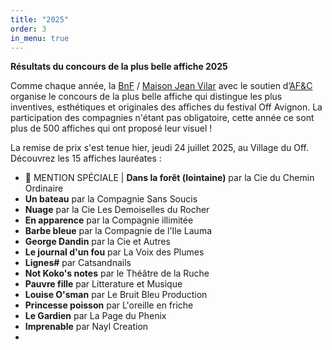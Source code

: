 ```yaml
---
title: "2025"
order: 3
in_menu: true
---
```

**Résultats du concours de la plus belle affiche 2025**

Comme chaque année, la [BnF](https://bnf.fr) / [Maison Jean Vilar](https://maisonjeanvilar.org/) avec le soutien d’[AF&C](https://www.festivaloffavignon.com/page/presentation-afc) organise le concours de la plus belle affiche qui distingue les plus inventives,  esthétiques et originales des affiches du festival Off Avignon. La participation des compagnies n'étant pas obligatoire, cette année ce sont plus de 500 affiches qui ont proposé leur visuel ! 

La remise de prix s'est tenue hier, jeudi 24 juillet 2025, au Village du Off. Découvrez les 15 affiches lauréates :
- 🥇 MENTION SPÉCIALE | **Dans la forêt (lointaine)** par la Cie du Chemin Ordinaire
- **Un bateau** par la Compagnie Sans Soucis
- **Nuage** par la Cie Les Demoiselles du Rocher
- **En apparence** par la Compagnie illimitée
- **Barbe bleue** par la Compagnie de l'Ile Lauma
- **George Dandin** par la Cie et Autres
- **Le journal d'un fou** par La Voix des Plumes
- **Lignes#** par Catsandnails
- **Not Koko's notes** par le Théâtre de la Ruche
- **Pauvre fille** par Litterature et Musique
- **Louise O'sman** par Le Bruit Bleu Production
- **Princesse poisson** par L'oreille en friche
- **Le Gardien** par La Page du Phenix
- **Imprenable** par Nayl Creation
- 